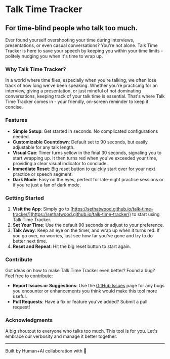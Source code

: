 # Talk Time Tracker

## For time-blind people who talk too much.

Ever found yourself overshooting your time during interviews, presentations, or even casual conversations? You're not alone. Talk Time Tracker is here to save your speech by keeping you within your time limits - politely nudging you when it's time to wrap up.

### Why Talk Time Tracker?

In a world where time flies, especially when you're talking, we often lose track of how long we've been speaking. Whether you're practicing for an interview, giving a presentation, or just mindful of not dominating conversations, keeping track of your talk time is essential. That's where Talk Time Tracker comes in - your friendly, on-screen reminder to keep it concise.

### Features

- **Simple Setup**: Get started in seconds. No complicated configurations needed.
- **Customizable Countdown**: Default set to 90 seconds, but easily adjustable for any talk length.
- **Visual Cue**: Timer turns yellow in the final 30 seconds, signaling you to start wrapping up. It then turns red when you've exceeded your time, providing a clear visual indicator to conclude.
- **Immediate Reset**: Big reset button to quickly start over for your next practice or speech segment.
- **Dark Mode**: Easy on the eyes, perfect for late-night practice sessions or if you're just a fan of dark mode.

### Getting Started

1. **Visit the App**: Simply go to [https://sethatwood.github.io/talk-time-tracker/](https://sethatwood.github.io/talk-time-tracker/) to start using Talk Time Tracker.
2. **Set Your Time**: Use the default 90 seconds or adjust to your preference.
3. **Talk Away**: Keep an eye on the timer, and wrap up when it turns red. If you go over, no worries, just see how far you've gone and try to do better next time.
4. **Reset and Repeat**: Hit the big reset button to start again.

### Contribute

Got ideas on how to make Talk Time Tracker even better? Found a bug? Feel free to contribute:

- **Report Issues or Suggestions**: Use the [GitHub Issues](https://github.com/sethatwood/talk-time-tracker/issues) page for any bugs you encounter or enhancements you think would make this tool more useful.
- **Pull Requests**: Have a fix or feature you've added? Submit a pull request!

### Acknowledgments

A big shoutout to everyone who talks too much. This tool is for you. Let's embrace our verbosity and manage it better together.

---

Built by Human+AI collaboration with 💜
